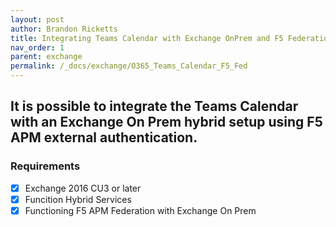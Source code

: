 ```yaml
---
layout: post
author: Brandon Ricketts
title: Integrating Teams Calendar with Exchange OnPrem and F5 Federation
nav_order: 1
parent: exchange
permalink: /_docs/exchange/O365_Teams_Calendar_F5_Fed
---
```


  ## It is possible to integrate the Teams Calendar with an Exchange On Prem hybrid setup using F5 APM external authentication.
  
  ### Requirements
  
  - [x] Exchange 2016 CU3 or later
  - [x] Funcition Hybrid Services
  - [x] Functioning F5 APM Federation with Exchange On Prem
